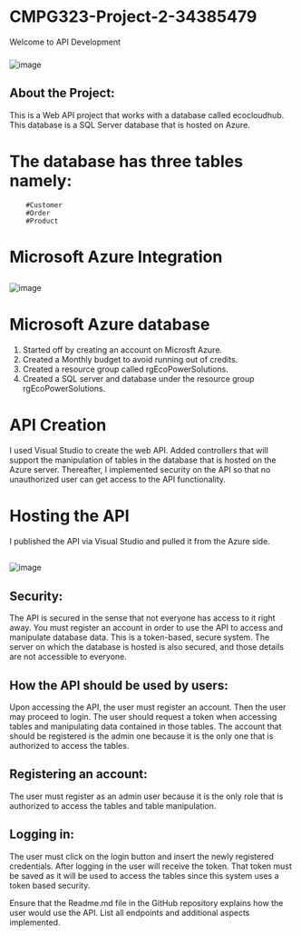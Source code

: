 # CMPG323-Project-2-34385479
Welcome to API Development
###
![image](https://github.com/kayleeyana/CMPG323-Project-2-34385479/assets/112712495/d2034945-ea62-497b-9b21-2c6bd0c10fcc)

## About the Project:
This is a Web API project that works with a database called ecocloudhub. This database is a SQL Server database that is hosted on Azure. 
# The database has three tables namely:
        #Customer
        #Order
        #Product

# Microsoft Azure Integration
##
![image](https://github.com/kayleeyana/CMPG323-Project-2-34385479/assets/112712495/21febda2-f330-4e85-a637-3054ec6ff3de)

# Microsoft Azure database
1. Started off by creating an account on Microsft Azure.
2. Created a Monthly budget to avoid running out of credits.
3. Created a resource group called rgEcoPowerSolutions.
4. Created a SQL server and database under the resource group rgEcoPowerSolutions.

# API Creation
I used Visual Studio to create the web API. Added controllers that will support the manipulation of tables in the database that is hosted on the Azure server. Thereafter, I implemented security on the API so that no unauthorized user can get access to the API functionality.

# Hosting the API
I published the API via Visual Studio and pulled it from the Azure side.
 ##
 ![image](https://github.com/kayleeyana/CMPG323-Project-2-34385479/assets/112712495/65d93720-ede6-4766-ba88-07d4a982b214)

## Security:
The API is secured in the sense that not everyone has access to it right away. You must register an account in order to use the API to access and manipulate database data. This is a token-based, secure system. The server on which the database is hosted is also secured, and those details are not accessible to everyone.

## How the API should be used by users:
Upon accessing the API, the user must register an account. Then the user may proceed to login. The user should request a token when accessing tables and manipulating data contained in those tables. The account that should be registered is the admin one because it is the only one that is authorized to access the tables.

## Registering an account:
The user must register as an admin user because it is the only role that is authorized to access the tables and table manipulation.

## Logging in:
The user must click on the login button and insert the newly registered credentials. After logging in the user will receive the token. That token must be saved as it will be used to access the tables since this system uses a token based security.

Ensure that the Readme.md file in the GitHub repository explains how the user would use the API. List all endpoints and additional aspects implemented. 


